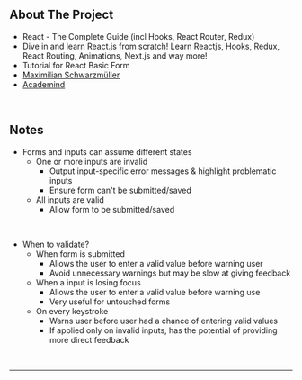 ## About The Project

- React - The Complete Guide (incl Hooks, React Router, Redux)
- Dive in and learn React.js from scratch! Learn Reactjs, Hooks, Redux, React Routing, Animations, Next.js and way more!
- Tutorial for React Basic Form
- [Maximilian Schwarzmüller](https://github.com/maxschwarzmueller)
- [Academind](https://academind.com/)

&nbsp;

## Notes

- Forms and inputs can assume different states
  - One or more inputs are invalid
    - Output input-specific error messages & highlight problematic inputs
    - Ensure form can't be submitted/saved
  - All inputs are valid
    - Allow form to be submitted/saved

&nbsp;

- When to validate?
  - When form is submitted
    - Allows the user to enter a valid value before warning user
    - Avoid unnecessary warnings but may be slow at giving feedback
  - When a input is losing focus
    - Allows the user to enter a valid value before warning use
    - Very useful for untouched forms
  - On every keystroke
    - Warns user before user had a chance of entering valid values
    - If applied only on invalid inputs, has the potential of providing more direct feedback

&nbsp;

---

&nbsp;
